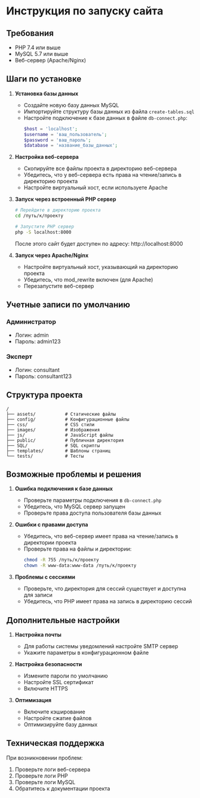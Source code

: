 # Инструкция по запуску сайта

## Требования
- PHP 7.4 или выше
- MySQL 5.7 или выше
- Веб-сервер (Apache/Nginx)

## Шаги по установке

1. **Установка базы данных**
   - Создайте новую базу данных MySQL
   - Импортируйте структуру базы данных из файла `create-tables.sql`
   - Настройте подключение к базе данных в файле `db-connect.php`:
     ```php
     $host = 'localhost';
     $username = 'ваш_пользователь';
     $password = 'ваш_пароль';
     $database = 'название_базы_данных';
     ```

2. **Настройка веб-сервера**
   - Скопируйте все файлы проекта в директорию веб-сервера
   - Убедитесь, что у веб-сервера есть права на чтение/запись в директорию проекта
   - Настройте виртуальный хост, если используете Apache

3. **Запуск через встроенный PHP сервер**
   ```bash
   # Перейдите в директорию проекта
   cd /путь/к/проекту
   
   # Запустите PHP сервер
   php -S localhost:8000
   ```
   После этого сайт будет доступен по адресу: http://localhost:8000

4. **Запуск через Apache/Nginx**
   - Настройте виртуальный хост, указывающий на директорию проекта
   - Убедитесь, что mod_rewrite включен (для Apache)
   - Перезапустите веб-сервер

## Учетные записи по умолчанию

### Администратор
- Логин: admin
- Пароль: admin123

### Эксперт
- Логин: consultant
- Пароль: consultant123

## Структура проекта
```
/
├── assets/           # Статические файлы
├── config/           # Конфигурационные файлы
├── css/              # CSS стили
├── images/           # Изображения
├── js/               # JavaScript файлы
├── public/           # Публичная директория
├── SQL/              # SQL скрипты
├── templates/        # Шаблоны страниц
└── tests/            # Тесты
```

## Возможные проблемы и решения

1. **Ошибка подключения к базе данных**
   - Проверьте параметры подключения в `db-connect.php`
   - Убедитесь, что MySQL сервер запущен
   - Проверьте права доступа пользователя базы данных

2. **Ошибки с правами доступа**
   - Убедитесь, что веб-сервер имеет права на чтение/запись в директории проекта
   - Проверьте права на файлы и директории:
     ```bash
     chmod -R 755 /путь/к/проекту
     chown -R www-data:www-data /путь/к/проекту
     ```

3. **Проблемы с сессиями**
   - Проверьте, что директория для сессий существует и доступна для записи
   - Убедитесь, что PHP имеет права на запись в директорию сессий

## Дополнительные настройки

1. **Настройка почты**
   - Для работы системы уведомлений настройте SMTP сервер
   - Укажите параметры в конфигурационном файле

2. **Настройка безопасности**
   - Измените пароли по умолчанию
   - Настройте SSL сертификат
   - Включите HTTPS

3. **Оптимизация**
   - Включите кэширование
   - Настройте сжатие файлов
   - Оптимизируйте базу данных

## Техническая поддержка

При возникновении проблем:
1. Проверьте логи веб-сервера
2. Проверьте логи PHP
3. Проверьте логи MySQL
4. Обратитесь к документации проекта 